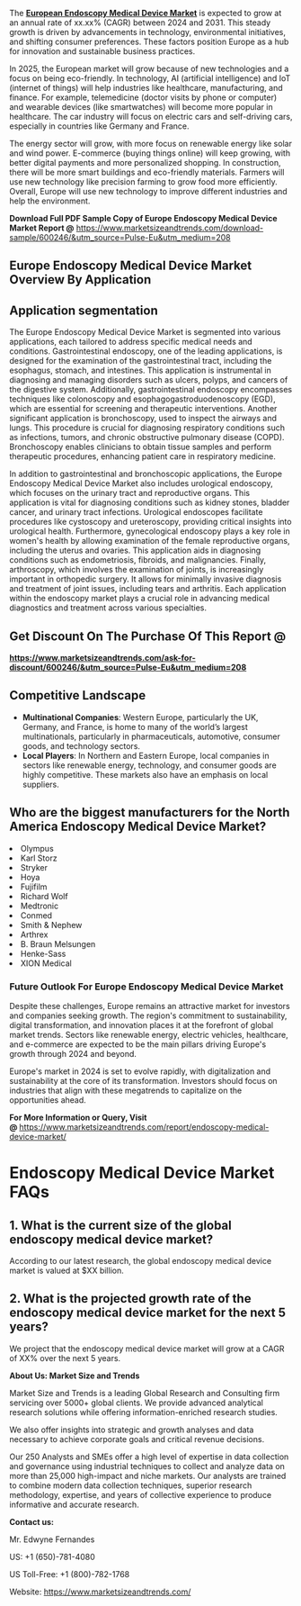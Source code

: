 <p>The <strong><a href="https://www.marketsizeandtrends.com/download-sample/600246/&amp;utm_source=Pulse-Eu&amp;utm_medium=208">European Endoscopy Medical Device Market</a></strong>&nbsp;is expected to grow at an annual rate of xx.xx% (CAGR) between 2024 and 2031. This steady growth is driven by advancements in technology, environmental initiatives, and shifting consumer preferences. These factors position Europe as a hub for innovation and sustainable business practices.</p><p>In 2025, the European market will grow because of new technologies and a focus on being eco-friendly. In technology, AI (artificial intelligence) and IoT (internet of things) will help industries like healthcare, manufacturing, and finance. For example, telemedicine (doctor visits by phone or computer) and wearable devices (like smartwatches) will become more popular in healthcare. The car industry will focus on electric cars and self-driving cars, especially in countries like Germany and France.</p><p>The energy sector will grow, with more focus on renewable energy like solar and wind power. E-commerce (buying things online) will keep growing, with better digital payments and more personalized shopping. In construction, there will be more smart buildings and eco-friendly materials. Farmers will use new technology like precision farming to grow food more efficiently. Overall, Europe will use new technology to improve different industries and help the environment.</p><p><strong>Download Full PDF Sample Copy of Europe Endoscopy Medical Device Market Report&nbsp;@</strong>&nbsp;<a href="https://www.marketsizeandtrends.com/download-sample/600246/&amp;utm_source=Pulse-Eu&amp;utm_medium=208" target="_blank">https://www.marketsizeandtrends.com/download-sample/600246/&amp;utm_source=Pulse-Eu&amp;utm_medium=208</a></p><h2><strong>Europe Endoscopy Medical Device Market Overview By Application</strong></h2><p><h2>Application segmentation</h2><p>The Europe Endoscopy Medical Device Market is segmented into various applications, each tailored to address specific medical needs and conditions. Gastrointestinal endoscopy, one of the leading applications, is designed for the examination of the gastrointestinal tract, including the esophagus, stomach, and intestines. This application is instrumental in diagnosing and managing disorders such as ulcers, polyps, and cancers of the digestive system. Additionally, gastrointestinal endoscopy encompasses techniques like colonoscopy and esophagogastroduodenoscopy (EGD), which are essential for screening and therapeutic interventions. Another significant application is bronchoscopy, used to inspect the airways and lungs. This procedure is crucial for diagnosing respiratory conditions such as infections, tumors, and chronic obstructive pulmonary disease (COPD). Bronchoscopy enables clinicians to obtain tissue samples and perform therapeutic procedures, enhancing patient care in respiratory medicine.</p><p>In addition to gastrointestinal and bronchoscopic applications, the Europe Endoscopy Medical Device Market also includes urological endoscopy, which focuses on the urinary tract and reproductive organs. This application is vital for diagnosing conditions such as kidney stones, bladder cancer, and urinary tract infections. Urological endoscopes facilitate procedures like cystoscopy and ureteroscopy, providing critical insights into urological health. Furthermore, gynecological endoscopy plays a key role in women's health by allowing examination of the female reproductive organs, including the uterus and ovaries. This application aids in diagnosing conditions such as endometriosis, fibroids, and malignancies. Finally, arthroscopy, which involves the examination of joints, is increasingly important in orthopedic surgery. It allows for minimally invasive diagnosis and treatment of joint issues, including tears and arthritis. Each application within the endoscopy market plays a crucial role in advancing medical diagnostics and treatment across various specialties.</p></p><h2><strong>Get Discount On The Purchase Of This Report @&nbsp;</strong></h2><p><strong><a href="https://www.marketsizeandtrends.com/ask-for-discount/600246/&amp;utm_source=Pulse-Eu&amp;utm_medium=208" target="_blank">https://www.marketsizeandtrends.com/ask-for-discount/600246/&amp;utm_source=Pulse-Eu&amp;utm_medium=208</a></strong></p><h2><strong>Competitive Landscape</strong></h2><ul><li><strong>Multinational Companies</strong>: Western Europe, particularly the UK, Germany, and France, is home to many of the world&rsquo;s largest multinationals, particularly in pharmaceuticals, automotive, consumer goods, and technology sectors.</li><li><strong>Local Players</strong>: In Northern and Eastern Europe, local companies in sectors like renewable energy, technology, and consumer goods are highly competitive. These markets also have an emphasis on local suppliers.</li></ul><h2><strong>Who are the biggest manufacturers for the North America Endoscopy Medical Device Market?</strong></h2><p><li>Olympus</li><li> Karl Storz</li><li> Stryker</li><li> Hoya</li><li> Fujifilm</li><li> Richard Wolf</li><li> Medtronic</li><li> Conmed</li><li> Smith & Nephew</li><li> Arthrex</li><li> B. Braun Melsungen</li><li> Henke-Sass</li><li> XION Medical</li></p><div class="flex max-w-full flex-col flex-grow"><div class="min-h-[20px] text-message flex w-full flex-col items-end gap-2 whitespace-normal break-words [.text-message+&amp;]:mt-5" dir="auto" data-message-author-role="assistant" data-message-id="1804e3fa-85f3-4ff5-9634-71ec5bbadd55"><div class="flex w-full flex-col gap-1 empty:hidden first:pt-[3px]"><div class="markdown prose w-full break-words dark:prose-invert light"><h3>Future Outlook For Europe Endoscopy Medical Device Market</h3><p>Despite these challenges, Europe remains an attractive market for investors and companies seeking growth. The region's commitment to sustainability, digital transformation, and innovation places it at the forefront of global market trends. Sectors like renewable energy, electric vehicles, healthcare, and e-commerce are expected to be the main pillars driving Europe's growth through 2024 and beyond.</p><p>Europe's market in 2024 is set to evolve rapidly, with digitalization and sustainability at the core of its transformation. Investors should focus on industries that align with these megatrends to capitalize on the opportunities ahead.</p></div></div></div></div><p><strong>For More Information or Query, Visit @&nbsp;</strong><a><u>https://www.marketsizeandtrends.com/report/endoscopy-medical-device-market/</u></a></p><p><h1>Endoscopy Medical Device Market FAQs</h1><h2>1. What is the current size of the global endoscopy medical device market?</h2><p>According to our latest research, the global endoscopy medical device market is valued at $XX billion.</p><h2>2. What is the projected growth rate of the endoscopy medical device market for the next 5 years?</h2><p>We project that the endoscopy medical device market will grow at a CAGR of XX% over the next 5 years.</p><!-- Add more FAQs and answers here --></body></html></p><p><strong>About Us: Market Size and Trends</strong></p><p>Market Size and Trends is a leading Global Research and Consulting firm servicing over 5000+ global clients. We provide advanced analytical research solutions while offering information-enriched research studies.</p><p>We also offer insights into strategic and growth analyses and data necessary to achieve corporate goals and critical revenue decisions.</p><p>Our 250 Analysts and SMEs offer a high level of expertise in data collection and governance using industrial techniques to collect and analyze data on more than 25,000 high-impact and niche markets. Our analysts are trained to combine modern data collection techniques, superior research methodology, expertise, and years of collective experience to produce informative and accurate research.</p><p><strong>Contact us:</strong></p><p>Mr. Edwyne Fernandes</p><p>US: +1 (650)-781-4080</p><p>US Toll-Free: +1 (800)-782-1768</p><p>Website:&nbsp;<a href="https://www.marketsizeandtrends.com/" target="_blank">https://www.marketsizeandtrends.com/</a></p>
